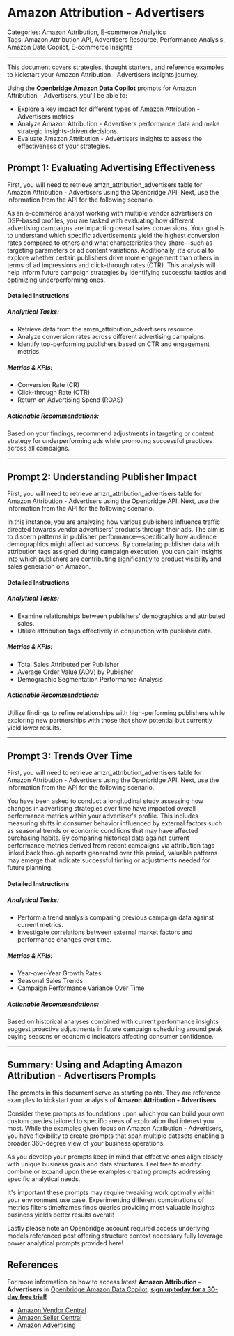 # Amazon Attribution - Advertisers

Categories: Amazon Attribution, E-commerce Analytics  
Tags: Amazon Attribution API, Advertisers Resource, Performance Analysis, Amazon Data Copilot, E-commerce Insights

---

This document covers strategies, thought starters, and reference examples to kickstart your Amazon Attribution - Advertisers insights journey. 

Using the <a href="https://chatgpt.com/g/g-Sg4qP7r3v-openbridge-data-copilot" target="_blank"><strong>Openbridge Amazon Data Copilot</strong></a> prompts for Amazon Attribution - Advertisers, you'll be able to:

- Explore a key impact for different types of Amazon Attribution - Advertisers metrics
- Analyze Amazon Attribution - Advertisers performance data and make strategic insights-driven decisions.
- Evaluate Amazon Attribution - Advertisers insights to assess the effectiveness of your strategies.

## Prompt 1: Evaluating Advertising Effectiveness

First, you will need to retrieve amzn_attribution_advertisers table for Amazon Attribution - Advertisers using the Openbridge API. Next, use the information from the API for the following scenario. 

As an e-commerce analyst working with multiple vendor advertisers on DSP-based profiles, you are tasked with evaluating how different advertising campaigns are impacting overall sales conversions. Your goal is to understand which specific advertisements yield the highest conversion rates compared to others and what characteristics they share—such as targeting parameters or ad content variations. Additionally, it’s crucial to explore whether certain publishers drive more engagement than others in terms of ad impressions and click-through rates (CTR). This analysis will help inform future campaign strategies by identifying successful tactics and optimizing underperforming ones.

#### Detailed Instructions

##### Analytical Tasks:
- Retrieve data from the amzn_attribution_advertisers resource.
- Analyze conversion rates across different advertising campaigns.
- Identify top-performing publishers based on CTR and engagement metrics.

##### Metrics & KPIs:
- Conversion Rate (CR)
- Click-through Rate (CTR)
- Return on Advertising Spend (ROAS)

##### Actionable Recommendations:
Based on your findings, recommend adjustments in targeting or content strategy for underperforming ads while promoting successful practices across all campaigns.

---

## Prompt 2: Understanding Publisher Impact

First, you will need to retrieve amzn_attribution_advertisers table for Amazon Attribution - Advertisers using the Openbridge API. Next, use the information from the API for the following scenario.

In this instance, you are analyzing how various publishers influence traffic directed towards vendor advertisers' products through their ads. The aim is to discern patterns in publisher performance—specifically how audience demographics might affect ad success. By correlating publisher data with attribution tags assigned during campaign execution, you can gain insights into which publishers are contributing significantly to product visibility and sales generation on Amazon.

#### Detailed Instructions

##### Analytical Tasks:
- Examine relationships between publishers’ demographics and attributed sales.
- Utilize attribution tags effectively in conjunction with publisher data.

##### Metrics & KPIs:
- Total Sales Attributed per Publisher
- Average Order Value (AOV) by Publisher
- Demographic Segmentation Performance Analysis

##### Actionable Recommendations:
Utilize findings to refine relationships with high-performing publishers while exploring new partnerships with those that show potential but currently yield lower results.

---

## Prompt 3: Trends Over Time

First, you will need to retrieve amzn_attribution_advertisers table for Amazon Attribution - Advertisers using the Openbridge API. Next, use the information from the API for the following scenario.

You have been asked to conduct a longitudinal study assessing how changes in advertising strategies over time have impacted overall performance metrics within your advertiser's profile. This includes measuring shifts in consumer behavior influenced by external factors such as seasonal trends or economic conditions that may have affected purchasing habits. By comparing historical data against current performance metrics derived from recent campaigns via attribution tags linked back through reports generated over this period, valuable patterns may emerge that indicate successful timing or adjustments needed for future planning.

#### Detailed Instructions

##### Analytical Tasks:
- Perform a trend analysis comparing previous campaign data against current metrics.
- Investigate correlations between external market factors and performance changes over time.

##### Metrics & KPIs:
- Year-over-Year Growth Rates
- Seasonal Sales Trends
- Campaign Performance Variance Over Time

##### Actionable Recommendations:
Based on historical analyses combined with current performance insights suggest proactive adjustments in future campaign scheduling around peak buying seasons or economic indicators affecting consumer confidence.

---

## Summary: Using and Adapting Amazon Attribution - Advertisers Prompts
The prompts in this document serve as starting points. They are reference examples to kickstart your analysis of **Amazon Attribution - Advertisers**.

Consider these prompts as foundations upon which you can build your own custom queries tailored to specific areas of exploration that interest you most. While the examples given focus on Amazon Attribution - Advertisers, you have flexibility to create prompts that span multiple datasets enabling a broader 360-degree view of your business operations.

As you develop your prompts keep in mind that effective ones align closely with unique business goals and data structures. Feel free to modify combine or expand upon these examples creating prompts addressing specific analytical needs.

It's important these prompts may require tweaking work optimally within your environment use case. Experimenting different combinations of metrics filters timeframes finds queries providing most valuable insights business yields better results overall!

Lastly please note an Openbridge account required access underlying models referenced post offering structure context necessary fully leverage power analytical prompts provided here!

## References   
For more information on how to access latest **Amazon Attribution - Advertisers** in <a href="https://chatgpt.com/g/g-Sg4qP7r3v-openbridge-data-copilot" target="_blank">Openbridge Amazon Data Copilot</a>, <a href="https://openbridge.com" target="_blank"><strong>sign up today for a 30-day free trial!</strong></a>

<ul>
<li><a href="https://www.openbridge.com/amazon-vendor-central/" target="_blank">Amazon Vendor Central</a></li>
<li><a href="https://www.openbridge.com/amazon-selling-partner/" target="_blank">Amazon Seller Central</a></li>
<li><a href="https://www.openbridge.com/amazon-advertising/" target="_blank">Amazon Advertising</a></li>
</ul>